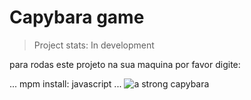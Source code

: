 # Capybara game

> Project stats: In development

para rodas este projeto na sua maquina por favor digite:

...
mpm install: javascript
...
![a strong capybara](https://user-images.githubusercontent.com/84585409/224676432-7e92ce92-731a-4ec2-8bb1-b033791da814.png)
